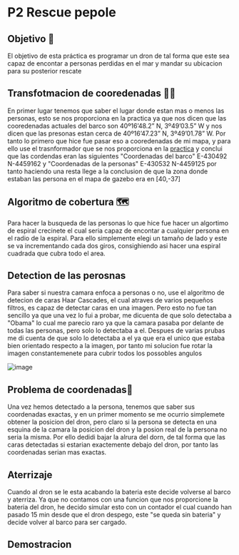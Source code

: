 # P2 Rescue pepole ​

## Objetivo 🎯
El objetivo de esta práctica es programar un dron de tal forma que este sea capaz de encontar a personas perdidas en el mar y mandar su ubicacion para su posterior rescate 

## Transfotmacion de cooredenadas 📐​📏​

En primer lugar tenemos que saber el lugar donde estan mas o menos las personas, esto se nos proporciona en la practica ya que nos dicen que las cooredenadas actuales del barco son 40º16’48.2” N, 3º49’03.5” W
y nos dicen que las presonas estan cerca de 40º16’47.23” N, 3º49’01.78” W. Por tanto lo primero que hice fue pasar eso a cooredenadas de mi mapa, y para ello use el trasnformador que se nos proporciona en la [practica](http://rcn.montana.edu/Resources/Converter.aspx)
y conclui que las cordendas eran las siguientes "Coordenadas del barco" E-430492 N-4459162 y "Coordenadas de la personas" E-430532 N-4459125 por tanto haciendo una resta llege a la conclusion de que la zona donde
estaban las persona en el mapa de gazebo era en [40,-37]

## Algoritmo de cobertura 🗺️

Para hacer la busqueda de las personas lo que hice fue hacer un algortimo de espiral crecinete el cual seria capaz de encontar a cualquier persona en el radio de la espiral. Para ello simplemente elegi un
tamaño de lado y este se va incrementando cada dos giros, consighiendo asi hacer una espiral cuadrada que cubra todo el area.

## Detection de las perosnas 

Para saber si nuestra camara enfoca a personas o no, use el algoritmo de detecion de caras Haar Cascades, el cual atraves de varios pequeños filtros, es capaz de detectar caras en una imagen. Pero esto no fue tan 
sencillo ya que una vez lo fui a probar, me dicuenta de que solo detectaba a "Obama" lo cual me parecio raro ya que la camara pasaba por delante de todas las personas, pero solo lo detectaba a el. Despues de varias
prubas me di cuenta de que solo lo detectaba a el ya que era el unico que estaba bien orientado respecto a la imagen, por tanto mi solucion fue rotar la imagen constantemenete para cubrir todos los possobles angulos

![image](https://github.com/user-attachments/assets/ad2819ae-6348-4b9a-b4c1-9317516a3027)

##  Problema de coordenadas🚗​

Una vez hemos detectado a la persona, tenemos que saber sus coordenadas exactas, y en un primer momento se me ocurrio simplemete obtener la posicion del dron, pero claro si la persona se detecta en una esquina de
la camara la posicion del dron y la posion real de la persona no seria la misma. Por ello dedidi bajar la alrura del dorn, de tal forma que las caras detectadas si
estarian exactemente debajo del dron, por tanto las coordenadas serian mas exactas.

## Aterrizaje

Cuando al dron se le esta acabando la bateria este decide volverse al barco y aterriza. Ya que no contamos con una funcion que nos proporcione la bateria del dron, he decido simular esto con un contador el cual
cuando han pasado 15 min desde que el dron despego, este "se queda sin bateria" y decide volver al barco para ser cargado.

## Demostracion 




